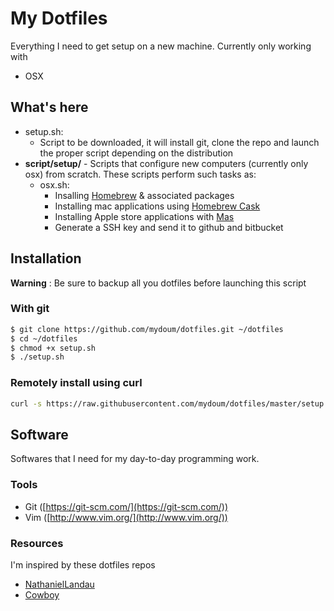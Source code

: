 My Dotfiles
===========

Everything I need to get setup on a new machine. Currently only working with

* OSX

## What's here

* setup.sh:
    * Script to be downloaded, it will install git, clone the repo and
      launch the proper script depending on the distribution
* **script/setup/** - Scripts that configure new computers (currently only osx) from scratch. These scripts perform such tasks as:
    * osx.sh:
        * Insalling [Homebrew][1] & associated packages
        * Installing mac applications using [Homebrew Cask][2]
        * Installing Apple store applications with [Mas][3]
        * Generate a SSH key and send it to github and bitbucket

## Installation

**Warning** : Be sure to backup all you dotfiles before launching this script

### With git

```sh
$ git clone https://github.com/mydoum/dotfiles.git ~/dotfiles
$ cd ~/dotfiles
$ chmod +x setup.sh
$ ./setup.sh
```
### Remotely install using curl

```sh
curl -s https://raw.githubusercontent.com/mydoum/dotfiles/master/setup.sh | bash 2>&1 | tee ~/setup.log
```

## Software

Softwares that I need for my day-to-day programming work.

### Tools

* Git ([https://git-scm.com/](https://git-scm.com/))
* Vim ([http://www.vim.org/](http://www.vim.org/))

[1]: http://brew.sh
[2]: http://caskroom.io
[3]: https://github.com/mas-cli/mas

### Resources

I'm inspired by these dotfiles repos

* [NathanielLandau](https://github.com/natelandau/shell-scripts)
* [Cowboy](https://github.com/cowboy/dotfiles)
